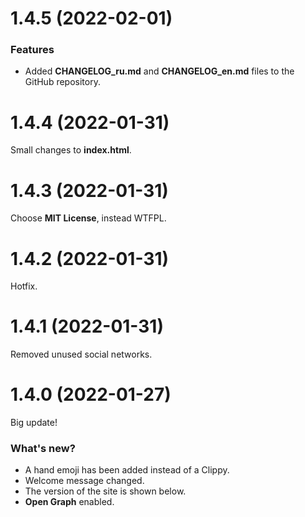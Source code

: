 # 1.4.5 (2022-02-01)


### Features

* Added **CHANGELOG_ru.md** and **CHANGELOG_en.md** files to the GitHub repository.



# 1.4.4 (2022-01-31)

Small changes to **index.html**.


# 1.4.3 (2022-01-31)

Choose **MIT License**, instead WTFPL.


# 1.4.2 (2022-01-31)

Hotfix.


# 1.4.1 (2022-01-31)

Removed unused social networks.


# 1.4.0 (2022-01-27)

Big update!

### What's new?
* A hand emoji has been added instead of a Clippy.
* Welcome message changed.
* The version of the site is shown below.
* **Open Graph** enabled.
